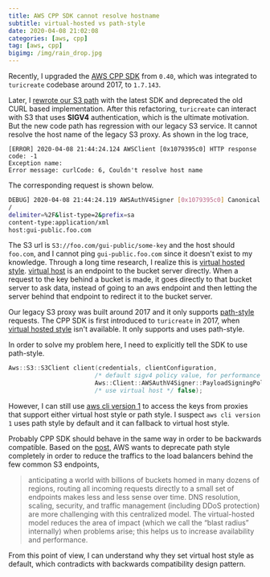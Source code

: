 ```yaml
---
title: AWS CPP SDK cannot resolve hostname
subtitle: virtual-hosted vs path-style
date: 2020-04-08 21:02:08
categories: [aws, cpp]
tag: [aws, cpp]
bigimg: /img/rain_drop.jpg
---
```


Recently, I upgraded the [AWS CPP SDK](https://github.com/apple/turicreate/pull/3029) from `0.40`, which was integrated to `turicreate` codebase around 2017, to `1.7.143`.

Later, I [rewrote our S3 path](https://github.com/apple/turicreate/pull/2920) with the latest SDK and deprecated the old CURL based implementation. After this refactoring, `turicreate` can interact with S3 that uses **SIGV4** authentication, which is the ultimate motivation. But the new code path has regression with our legacy S3 service. It cannot resolve the host name of the legacy S3 proxy. As shown in the log trace,

```shell
[ERROR] 2020-04-08 21:44:24.124 AWSClient [0x1079395c0] HTTP response code: -1
Exception name:
Error message: curlCode: 6, Couldn't resolve host name
```

The corresponding request is shown below.

```bash
DEBUG] 2020-04-08 21:44:24.119 AWSAuthV4Signer [0x1079395c0] Canonical Request String: GET
/
delimiter=%2F&list-type=2&prefix=sa
content-type:application/xml
host:gui-public.foo.com
```

The S3 url is `S3://foo.com/gui-public/some-key` and the host should `foo.com`, and I cannot ping `gui-public.foo.com` since it doesn't exist to my knowledge. Through a long time research, I realize this is [virtual hosted style][0].
[virtual host][0] is an endpoint to the bucket server directly. When a request to the key behind a bucket is made, it goes directly to that bucket server to ask data, instead of going to an aws endpoint and then letting the server behind that endpoint to redirect it to the bucket server.

Our legacy S3 proxy was built around 2017 and it only supports [path-style][0] requests. The CPP SDK is first introduced to `turicreate` in 2017, when [virtual hosted style][0] isn't available. It only supports and uses path-style.

In order to solve my problem here, I need to explicitly tell the SDK to use path-style.

```c++
Aws::S3::S3Client client(credentials, clientConfiguration,
                        /* default sigv4 policy value, for performance */
                        Aws::Client::AWSAuthV4Signer::PayloadSigningPolicy::Never,
                        /* use virtual host */ false);
```

However, I can still use [aws cli version 1](https://docs.aws.amazon.com/cli/latest/userguide/cli-chap-install.html) to access the keys from proxies that support either virtual host style or path style. I suspect `aws cli version 1` uses path style by default and it can fallback to virtual host style.

Probably CPP SDK should behave in the same way in order to be backwards compatible. Based on the [post][0], AWS wants to deprecate path style completely in order to reduce the traffics to the load balancers behind the few common S3 endpoints,

> anticipating a world with billions of buckets homed in many dozens of regions, routing all incoming requests directly to a small set of endpoints makes less and less sense over time. DNS resolution, scaling, security, and traffic management (including DDoS protection) are more challenging with this centralized model. The virtual-hosted model reduces the area of impact (which we call the “blast radius” internally) when problems arise; this helps us to increase availability and performance.

From this point of view, I can understand why they set virtual host style as default, which contradicts with backwards compatibility design pattern.

[0]: https://aws.amazon.com/blogs/aws/amazon-s3-path-deprecation-plan-the-rest-of-the-story
